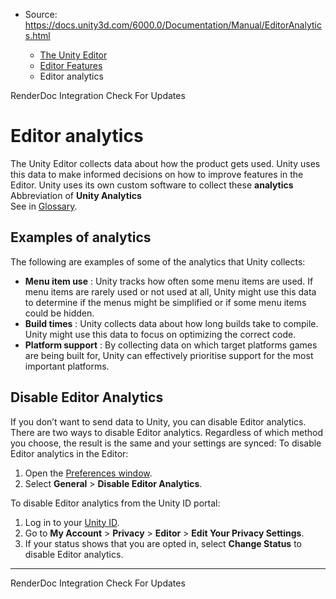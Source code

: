 * Source: https://docs.unity3d.com/6000.0/Documentation/Manual/EditorAnalytics.html

  * [The Unity Editor](https://docs.unity3d.com/6000.0/Documentation/Manual/unity-editor.html)
  * [Editor Features](https://docs.unity3d.com/6000.0/Documentation/Manual/EditorFeatures.html)
  * Editor analytics


[](https://docs.unity3d.com/6000.0/Documentation/Manual/RenderDocIntegration.html)
RenderDoc Integration
[](https://docs.unity3d.com/6000.0/Documentation/Manual/VersionCheck.html)
Check For Updates
# Editor analytics
The Unity Editor collects data about how the product gets used. Unity uses this data to make informed decisions on how to improve features in the Editor. Unity uses its own custom software to collect these **analytics** Abbreviation of **Unity Analytics**  
See in [Glossary](https://docs.unity3d.com/6000.0/Documentation/Manual/Glossary.html#Analytics).
## Examples of analytics
The following are examples of some of the analytics that Unity collects:
  * **Menu item use** : Unity tracks how often some menu items are used. If menu items are rarely used or not used at all, Unity might use this data to determine if the menus might be simplified or if some menu items could be hidden.
  * **Build times** : Unity collects data about how long builds take to compile. Unity might use this data to focus on optimizing the correct code.
  * **Platform support** : By collecting data on which target platforms games are being built for, Unity can effectively prioritise support for the most important platforms.


## Disable Editor Analytics
If you don’t want to send data to Unity, you can disable Editor analytics. There are two ways to disable Editor analytics. Regardless of which method you choose, the result is the same and your settings are synced:
To disable Editor analytics in the Editor:
  1. Open the [Preferences window](https://docs.unity3d.com/6000.0/Documentation/Manual/Preferences.html).
  2. Select **General** > **Disable Editor Analytics**.


To disable Editor analytics from the Unity ID portal: 
  1. Log in to your [Unity ID](https://id.unity.com/).
  2. Go to **My Account** > **Privacy** > **Editor** > **Edit Your Privacy Settings**.
  3. If your status shows that you are opted in, select **Change Status** to disable Editor analytics.


* * *
[](https://docs.unity3d.com/6000.0/Documentation/Manual/RenderDocIntegration.html)
RenderDoc Integration
[](https://docs.unity3d.com/6000.0/Documentation/Manual/VersionCheck.html)
Check For Updates
